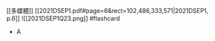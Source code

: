 [[多媒體]]
[[2021DSEP1.pdf#page=6&rect=102,486,333,571|2021DSEP1, p.6]]
![[2021DSEP1Q23.png]] #flashcard 
- A
<!--ID: 1730727373144-->

